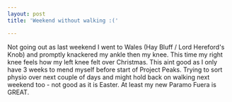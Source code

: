 ```yaml
---
layout: post
title: 'Weekend without walking :('

---
```


Not going out as last weekend I went to Wales (Hay Bluff / Lord Hereford's Knob) and promptly knackered my ankle then my knee. This time my right knee feels how my left knee felt over Christmas. This aint good as I only have 3 weeks to mend myself before start of Project Peaks. Trying to sort physio over next couple of days and might hold back on walking next weekend too - not good as it is Easter. At least my new Paramo Fuera is GREAT.
